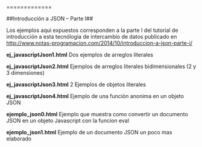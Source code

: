 
=============

##Introducción a JSON – Parte I##

Los ejemplos aqui expuestos corresponden a la parte I del tutorial de introducción a esta tecnólogia de 
intercambio de datos publicado en http://www.notas-programacion.com/2014/10/introduccion-a-json-parte-i/


**ej_javascriptJson1.html** 
Dos ejemplos de arreglos literales

**ej_javascriptJson2.html**
Ejemplos de arreglos literales bidimensionales (2 y 3 dimensiones) 

**ej_javascriptJson3.html**
2 Ejemplos de objetos literales


**ej_javascriptJson4.html**
Ejemplo de una función anonima en un objeto JSON

**ejemplo_json0.html**
Ejemplo que muestra como convertir un documento JSON en un objeto Javascript con la funcion eval
 
**ejemplo_json1.html**
Ejemplo de un documento JSON un poco mas elaborado









